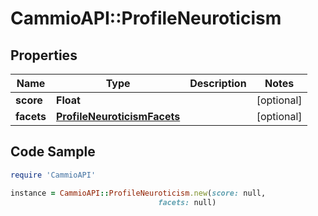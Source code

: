 # CammioAPI::ProfileNeuroticism

## Properties

Name | Type | Description | Notes
------------ | ------------- | ------------- | -------------
**score** | **Float** |  | [optional] 
**facets** | [**ProfileNeuroticismFacets**](ProfileNeuroticismFacets.md) |  | [optional] 

## Code Sample

```ruby
require 'CammioAPI'

instance = CammioAPI::ProfileNeuroticism.new(score: null,
                                 facets: null)
```


